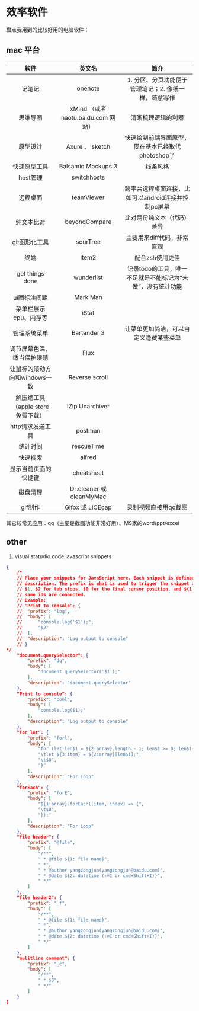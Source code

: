 # 效率软件

盘点我用到的比较好用的电脑软件：

## mac 平台

|软件|英文名|简介|
|:-----:|:-----:|:-----:|
|记笔记|onenote|1. 分区、分页功能便于管理笔记；2. 像纸一样，随意写作|
|思维导图|xMind （或者 naotu.baidu.com 网站）|清晰梳理逻辑的利器|
|原型设计|Axure 、 sketch|快速绘制前端界面原型，现在基本已经取代photoshop了|
|快速原型工具|Balsamiq Mockups 3|线条风格|
|host管理|switchhosts||
|远程桌面|teamViewer|跨平台远程桌面连接，比如可以android连接并控制pc屏幕|
|纯文本比对|beyondCompare|比对两份纯文本（代码）差异|
|git图形化工具|sourTree|主要用来diff代码，非常直观|
|终端|item2|配合zsh使用更佳|
|get things done|wunderlist|记录todo的工具，唯一不足就是不能标记为“未做”，没有统计功能|
|ui图标注间距|Mark Man||
|菜单栏展示cpu、内存等|iStat||
|管理系统菜单|Bartender 3|让菜单更加简洁，可以自定义隐藏某些菜单|
|调节屏幕色温，适当保护眼睛|Flux||
|让鼠标的滚动方向和windows一致|Reverse scroll||
|解压缩工具（apple store免费下载）|IZip Unarchiver||
|http请求发送工具|postman||
|统计时间|rescueTime||
|快速搜索|alfred||
|显示当前页面的快捷键|cheatsheet||
|磁盘清理|Dr.cleaner 或 cleanMyMac||
|gif制作|Gifox 或 LICEcap|录制视频直接用qq截图|


其它较常见应用：qq（主要是截图功能非常好用）、MS家的word/ppt/excel

## other

1. visual statudio code javascript snippets

```json
{
	/*
	// Place your snippets for JavaScript here. Each snippet is defined under a snippet name and has a prefix, body and
	// description. The prefix is what is used to trigger the snippet and the body will be expanded and inserted. Possible variables are:
	// $1, $2 for tab stops, $0 for the final cursor position, and ${1:label}, ${2:another} for placeholders. Placeholders with the
	// same ids are connected.
	// Example:
	// "Print to console": {
	// 	"prefix": "log",
	// 	"body": [
	// 		"console.log('$1');",
	// 		"$2"
	// 	],
	// 	"description": "Log output to console"
	// }
*/
	"document.querySelector": {
		"prefix": "dq",
		"body": [
			"document.querySelector('$1');"
		],
		"description": "document.querySelector"
	},
	"Print to console": {
		"prefix": "conl",
		"body": [
			"console.log($1);"
		],
		"description": "Log output to console"
	},
	"For let": {
		"prefix": "forl",
		"body": [
			"for (let len$1 = ${2:array}.length - 1; len$1 >= 0; len$1--) {",
			"\tlet ${3:item} = ${2:array}[len$1];",
			"\t$0",
			"}"
		],
		"description": "For Loop"
	},
	"forEach": {
		"prefix": "forE",
		"body": [
			"${1:array}.forEach((item, index) => {",
			"\t$0",
			"});"
		],
		"description": "For Loop"
	},
	"file header": {
		"prefix": "@file",
		"body": [
			"/**",
			" * @file ${1: file name}",
			" *",
			" * @author yangzongjun(yangzongjun@baidu.com)",
			" * @date ${2: datetime (⇧⌘I or cmd+Shift+I)}",
			" */"
		]
	},
	"file header2": {
		"prefix": "_f",
		"body": [
			"/**",
			" * @file ${1: file name}",
			" *",
			" * @author yangzongjun(yangzongjun@baidu.com)",
			" * @date ${2: datetime (⇧⌘I or cmd+Shift+I)}",
			" */"
		]
    },
    "mulitline comment": {
		"prefix": "_c",
		"body": [
			"/**",
			" * $0",
			" */"
		]
	}
}
```
